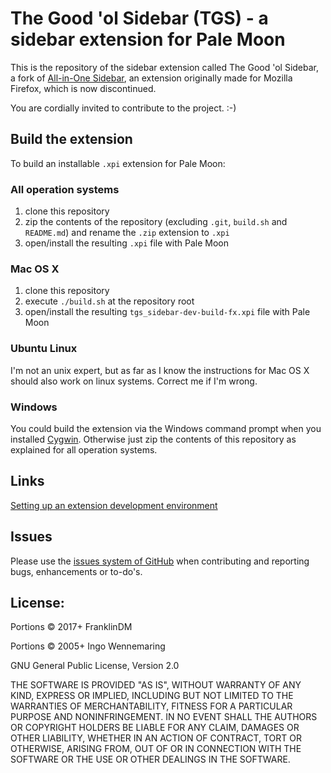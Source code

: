 The Good 'ol Sidebar (TGS) - a sidebar extension for Pale Moon
===================================================================

This is the repository of the sidebar extension called The Good 'ol Sidebar, a fork of [All-in-One Sidebar](http://firefox.exxile.net/aios/index.php), an extension originally made for Mozilla Firefox, which is now discontinued.

You are cordially invited to contribute to the project. :-)

Build the extension
-------------------

To build an installable `.xpi` extension for Pale Moon:

### All operation systems

1. clone this repository
2. zip the contents of the repository (excluding `.git`, `build.sh` and `README.md`) and rename the `.zip` extension to `.xpi`
3. open/install the resulting `.xpi` file with Pale Moon

### Mac OS X

1. clone this repository
2. execute `./build.sh` at the repository root
3. open/install the resulting `tgs_sidebar-dev-build-fx.xpi` file with Pale Moon

### Ubuntu Linux

I'm not an unix expert, but as far as I know the instructions for Mac OS X should also work on linux systems. Correct me if I'm wrong.

### Windows

You could build the extension via the Windows command prompt when you installed [Cygwin](http://cygwin.com). Otherwise just zip the contents of this repository as explained for all operation systems.


Links
-----

[Setting up an extension development environment](https://developer.mozilla.org/docs/Setting_up_extension_development_environment)


Issues
-------

Please use the [issues system of GitHub](https://github.com/FranklinDM/TES/issues?state=open) when contributing and reporting bugs, enhancements or to-do's.



License:
--------

Portions &copy; 2017+ FranklinDM

Portions &copy; 2005+ Ingo Wennemaring

GNU General Public License, Version 2.0

THE SOFTWARE IS PROVIDED "AS IS", WITHOUT WARRANTY OF ANY KIND, EXPRESS OR IMPLIED, INCLUDING BUT NOT LIMITED TO THE WARRANTIES OF MERCHANTABILITY, FITNESS FOR A PARTICULAR PURPOSE AND NONINFRINGEMENT. IN NO EVENT SHALL THE AUTHORS OR COPYRIGHT HOLDERS BE LIABLE FOR ANY CLAIM, DAMAGES OR OTHER LIABILITY, WHETHER IN AN ACTION OF CONTRACT, TORT OR OTHERWISE, ARISING FROM, OUT OF OR IN CONNECTION WITH THE SOFTWARE OR THE USE OR OTHER DEALINGS IN THE SOFTWARE.
